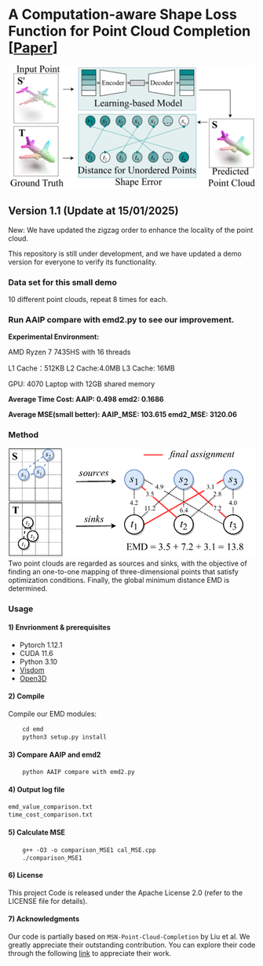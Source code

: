 # A Computation-aware Shape Loss Function for Point Cloud Completion [[Paper]([https://arxiv.org/abs/2204.08453](https://ojs.aaai.org/index.php/AAAI/article/view/28558))]
![Overall](Figure_1.png)
## Version 1.1 (Update at 15/01/2025)
New: We have updated the zigzag order to enhance the locality of the point cloud. 

This repository is still under development, and we have updated a demo version for everyone to verify its functionality.

### Data set for this small demo
10 different point clouds, repeat 8 times for each.

### Run AAIP compare with emd2.py to see our improvement.
**Experimental Environment:**  

AMD Ryzen 7 7435HS with 16 threads 

L1 Cache：512KB L2 Cache:4.0MB L3 Cache: 16MB

GPU: 4070 Laptop with 12GB shared memory


**Average Time Cost: AAIP: 0.498 emd2: 0.1686**

**Average MSE(small better): AAIP_MSE: 103.615 emd2_MSE: 3120.06**

### Method 
![Overall](figure_2.png)
Two point clouds are regarded as sources and sinks, with the objective of finding an one-to-one mapping of three-dimensional points that satisfy optimization conditions. Finally, the global minimum distance EMD is determined.


### Usage

#### 1) Envrionment & prerequisites
- Pytorch 1.12.1
- CUDA 11.6
- Python 3.10
- [Visdom](https://github.com/facebookresearch/visdom)
- [Open3D](http://www.open3d.org/docs/release/index.html#python-api-index)

#### 2) Compile
Compile our EMD modules:  
```
    cd emd
    python3 setup.py install
```

#### 3) Compare AAIP and emd2
```
    python AAIP compare with emd2.py
```

#### 4) Output log file 
    emd_value_comparison.txt
    time_cost_comparison.txt

#### 5) Calculate MSE
```
    g++ -O3 -o comparison_MSE1 cal_MSE.cpp
    ./comparison_MSE1
```

#### 6) License
This project Code is released under the Apache License 2.0 (refer to the LICENSE file for details).

#### 7) Acknowledgments
Our code is partially based on `MSN-Point-Cloud-Completion` by Liu et al. 
We greatly appreciate their outstanding contribution. 
You can explore their code through the following [link](https://github.com/Colin97/MSN-Point-Cloud-Completion) to appreciate their work.
